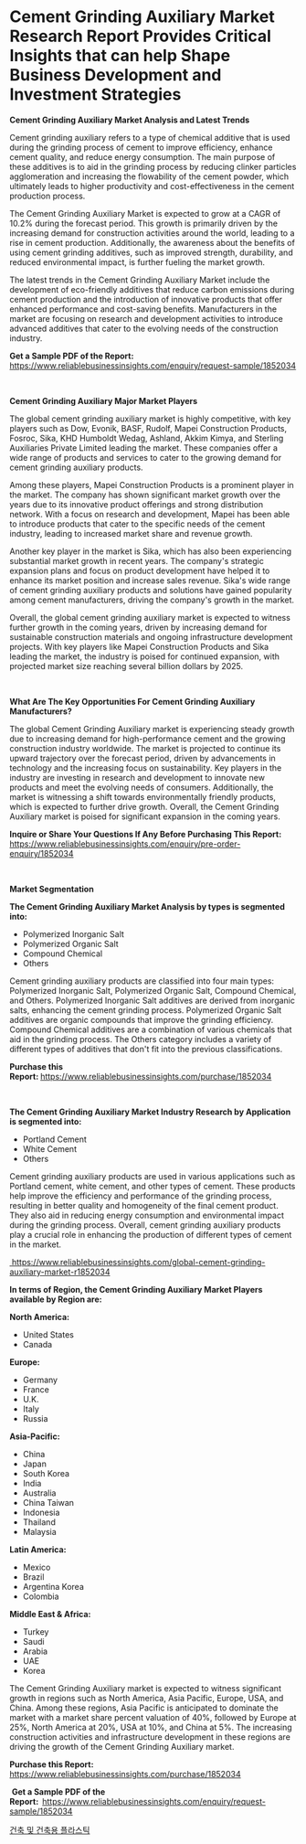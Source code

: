 <p><h1>Cement Grinding Auxiliary Market Research Report Provides Critical Insights that can help Shape Business Development and Investment Strategies</h1></p><p><strong>Cement Grinding Auxiliary Market Analysis and Latest Trends</strong></p>
<p><p>Cement grinding auxiliary refers to a type of chemical additive that is used during the grinding process of cement to improve efficiency, enhance cement quality, and reduce energy consumption. The main purpose of these additives is to aid in the grinding process by reducing clinker particles agglomeration and increasing the flowability of the cement powder, which ultimately leads to higher productivity and cost-effectiveness in the cement production process.</p><p>The Cement Grinding Auxiliary Market is expected to grow at a CAGR of 10.2% during the forecast period. This growth is primarily driven by the increasing demand for construction activities around the world, leading to a rise in cement production. Additionally, the awareness about the benefits of using cement grinding additives, such as improved strength, durability, and reduced environmental impact, is further fueling the market growth.</p><p>The latest trends in the Cement Grinding Auxiliary Market include the development of eco-friendly additives that reduce carbon emissions during cement production and the introduction of innovative products that offer enhanced performance and cost-saving benefits. Manufacturers in the market are focusing on research and development activities to introduce advanced additives that cater to the evolving needs of the construction industry.</p></p>
<p><strong>Get a Sample PDF of the Report:&nbsp;</strong> <a href="https://www.reliablebusinessinsights.com/enquiry/request-sample/1852034">https://www.reliablebusinessinsights.com/enquiry/request-sample/1852034</a></p>
<p>&nbsp;</p>
<p><strong>Cement Grinding Auxiliary Major Market Players</strong></p>
<p><p>The global cement grinding auxiliary market is highly competitive, with key players such as Dow, Evonik, BASF, Rudolf, Mapei Construction Products, Fosroc, Sika, KHD Humboldt Wedag, Ashland, Akkim Kimya, and Sterling Auxiliaries Private Limited leading the market. These companies offer a wide range of products and services to cater to the growing demand for cement grinding auxiliary products.</p><p>Among these players, Mapei Construction Products is a prominent player in the market. The company has shown significant market growth over the years due to its innovative product offerings and strong distribution network. With a focus on research and development, Mapei has been able to introduce products that cater to the specific needs of the cement industry, leading to increased market share and revenue growth.</p><p>Another key player in the market is Sika, which has also been experiencing substantial market growth in recent years. The company's strategic expansion plans and focus on product development have helped it to enhance its market position and increase sales revenue. Sika's wide range of cement grinding auxiliary products and solutions have gained popularity among cement manufacturers, driving the company's growth in the market.</p><p>Overall, the global cement grinding auxiliary market is expected to witness further growth in the coming years, driven by increasing demand for sustainable construction materials and ongoing infrastructure development projects. With key players like Mapei Construction Products and Sika leading the market, the industry is poised for continued expansion, with projected market size reaching several billion dollars by 2025.</p></p>
<p>&nbsp;</p>
<p><strong>What Are The Key Opportunities For Cement Grinding Auxiliary Manufacturers?</strong></p>
<p><p>The global Cement Grinding Auxiliary market is experiencing steady growth due to increasing demand for high-performance cement and the growing construction industry worldwide. The market is projected to continue its upward trajectory over the forecast period, driven by advancements in technology and the increasing focus on sustainability. Key players in the industry are investing in research and development to innovate new products and meet the evolving needs of consumers. Additionally, the market is witnessing a shift towards environmentally friendly products, which is expected to further drive growth. Overall, the Cement Grinding Auxiliary market is poised for significant expansion in the coming years.</p></p>
<p><strong>Inquire or Share Your Questions If Any Before Purchasing This Report:</strong> <a href="https://www.reliablebusinessinsights.com/enquiry/pre-order-enquiry/1852034">https://www.reliablebusinessinsights.com/enquiry/pre-order-enquiry/1852034</a></p>
<p>&nbsp;</p>
<p><strong>Market Segmentation</strong></p>
<p><strong>The Cement Grinding Auxiliary Market Analysis by types is segmented into:</strong></p>
<p><ul><li>Polymerized Inorganic Salt</li><li>Polymerized Organic Salt</li><li>Compound Chemical</li><li>Others</li></ul></p>
<p><p>Cement grinding auxiliary products are classified into four main types: Polymerized Inorganic Salt, Polymerized Organic Salt, Compound Chemical, and Others. Polymerized Inorganic Salt additives are derived from inorganic salts, enhancing the cement grinding process. Polymerized Organic Salt additives are organic compounds that improve the grinding efficiency. Compound Chemical additives are a combination of various chemicals that aid in the grinding process. The Others category includes a variety of different types of additives that don't fit into the previous classifications.</p></p>
<p><strong>Purchase this Report:&nbsp;</strong><a href="https://www.reliablebusinessinsights.com/purchase/1852034">https://www.reliablebusinessinsights.com/purchase/1852034</a></p>
<p>&nbsp;</p>
<p><strong>The Cement Grinding Auxiliary Market Industry Research by Application is segmented into:</strong></p>
<p><ul><li>Portland Cement</li><li>White Cement</li><li>Others</li></ul></p>
<p><p>Cement grinding auxiliary products are used in various applications such as Portland cement, white cement, and other types of cement. These products help improve the efficiency and performance of the grinding process, resulting in better quality and homogeneity of the final cement product. They also aid in reducing energy consumption and environmental impact during the grinding process. Overall, cement grinding auxiliary products play a crucial role in enhancing the production of different types of cement in the market.</p></p>
<p><a href="https://www.reliablebusinessinsights.com/global-cement-grinding-auxiliary-market-r1852034">&nbsp;https://www.reliablebusinessinsights.com/global-cement-grinding-auxiliary-market-r1852034</a></p>
<p><strong>In terms of Region, the Cement Grinding Auxiliary Market Players available by Region are:</strong></p>
<p>
    <p> <strong> North America: </strong>
        <ul>
            <li>United States</li>
            <li>Canada</li>
        </ul>
        </p> 
    <p> <strong> Europe: </strong>
        <ul>
            <li>Germany</li>
            <li>France</li>
            <li>U.K.</li>
            <li>Italy</li>
            <li>Russia</li>
        </ul>
        </p> 
    <p> <strong> Asia-Pacific: </strong>
        <ul>
            <li>China</li>
            <li>Japan</li>
            <li>South Korea</li>
            <li>India</li>
            <li>Australia</li>
            <li>China Taiwan</li>
            <li>Indonesia</li>
            <li>Thailand</li>
            <li>Malaysia</li>
        </ul>
        </p> 
    <p> <strong> Latin America: </strong>
        <ul>
            <li>Mexico</li>
            <li>Brazil</li>
            <li>Argentina Korea</li>
            <li>Colombia</li>
        </ul>
        </p> 
    <p> <strong> Middle East & Africa: </strong>
        <ul>
            <li>Turkey</li>
            <li>Saudi</li>
            <li>Arabia</li>
            <li>UAE</li>
            <li>Korea</li>
        </ul>
    </p>
    </p>
<p><p>The Cement Grinding Auxiliary market is expected to witness significant growth in regions such as North America, Asia Pacific, Europe, USA, and China. Among these regions, Asia Pacific is anticipated to dominate the market with a market share percent valuation of 40%, followed by Europe at 25%, North America at 20%, USA at 10%, and China at 5%. The increasing construction activities and infrastructure development in these regions are driving the growth of the Cement Grinding Auxiliary market.</p></p>
<p><strong>Purchase this Report: </strong><a href="https://www.reliablebusinessinsights.com/purchase/1852034">https://www.reliablebusinessinsights.com/purchase/1852034</a></p>
<p>&nbsp;<strong>Get a Sample PDF of the Report:&nbsp;&nbsp;</strong><a href="https://www.reliablebusinessinsights.com/enquiry/request-sample/1852034">https://www.reliablebusinessinsights.com/enquiry/request-sample/1852034</a></p>
<p><strong></strong></p>
<p><p><a href="https://medium.com/@kavonhansen15/%EA%B1%B4%EC%84%A4-%EB%B0%8F-%EA%B1%B4%EC%B6%95%EC%9A%A9-%ED%94%8C%EB%9D%BC%EC%8A%A4%ED%8B%B1-%EC%8B%9C%EC%9E%A5-%EA%B7%9C%EB%AA%A8%EB%8A%94-%EA%B8%80%EB%A1%9C%EB%B2%8C-%EC%82%B0%EC%97%85%EC%97%90%EC%84%9C-%EA%B0%80%EC%9E%A5-%EC%A2%8B%EC%9D%80-%EB%A7%88%EC%BC%80%ED%8C%85-%EC%B1%84%EB%84%90%EC%9D%84-%EB%B3%B4%EC%97%AC%EC%A4%8D%EB%8B%88%EB%8B%A4-f8fdf08eb486">건축 및 건축용 플라스틱</a></p></p>